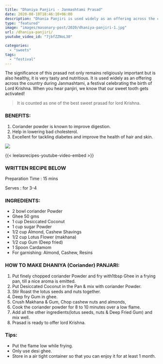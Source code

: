 ```yaml
---
title: "Dhaniya Panjiri - Janmashtami Prasad"
date: 2020-08-10T18:46:10+06:00
description: "Dhania Panjiri is used widely as an offering across the country during Janmashtami"
type: "featured"
image: "images/masonary-post/2020/dhaniya-panjiri-1.jpg"
url: /dhaniya-panjiri/
youtube_video_id: "7jbfZZNoL30"

categories: 
  - "sweets"
tags:
  - "festival"
---
```


The significance of this prasad not only remains religiously important but is also healthy, it is very tasty and nutritious. It is used widely as an offering across the country during Janmashtami, a festival celebrating the birth of Lord Krishna. When you hear panjiri, we know that our sweet tooth gets activated! 


> It is counted as one of the best sweet prasad for lord Krishna.

### BENEFITS:

1. Coriander powder is known to improve digestion.
2. Help in lowering bad cholesterol.
3. Excellent for tackling diabetes and improve the health of hair and skin.

![](../images/masonary-post/2020/dhaniya-panjiri-2.jpg)

{{< leelasrecipes-youtube-video-embed >}}



### WRITTEN RECIPE BELOW 

Preparation Time : 15 mins

Serves : for 3-4


### INGREDIENTS:

- 2 bowl coriander Powder
- Ghee 50 gms 
- 1 cup Desiccated Coconut
- 1 cup sugar Powder
- 1/2 cup Almond, Cashew Shavings
- 1/2 cup Lotus Flower (makhana)
- 1/2 cup Gum (Deep fried)
- 1 Spoon Cardamom
- For garnishing: Almond, Cashew, Resins

### HOW TO MAKE DHANIYA (Coriander) PANJARI:

1. Put finely chopped coriander Powder and fry with1tbsp Ghee in a frying pan, till a nice aroma is emitted.
2. Put  Desiccated Coconut in the Pan & mix with coriander Powder.
3. Stir Roast the lotus seeds and nuts together.
4. Deep fry Gum in ghee.
5. Crush Makhana & Gum, Chop cashew nuts and almonds,
6. Cook the coriander powder for 8 to 10 minutes over a low flame.
7. Add all the other ingredients(lotus seeds, nuts & Deep Fried Gum) and mix well.
8. Prasad is ready to offer lord Krishna.

### Tips:

* Put the flame low while frying.
* Only use desi ghee.
* Store in a air tight container so that you can enjoy it for at least 1 month. 

